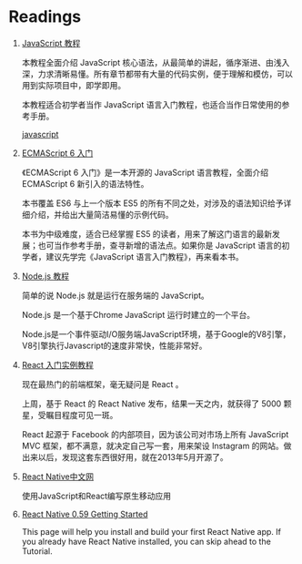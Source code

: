 # Readings

1. [JavaScript 教程](https://wangdoc.com/javascript/index.html)

    本教程全面介绍 JavaScript 核心语法，从最简单的讲起，循序渐进、由浅入深，力求清晰易懂。所有章节都带有大量的代码实例，便于理解和模仿，可以用到实际项目中，即学即用。

    本教程适合初学者当作 JavaScript 语言入门教程，也适合当作日常使用的参考手册。

    [javascript](javascript.md)

2. [ECMAScript 6 入门](http://es6.ruanyifeng.com/)

    《ECMAScript 6 入门》是一本开源的 JavaScript 语言教程，全面介绍 ECMAScript 6 新引入的语法特性。

    本书覆盖 ES6 与上一个版本 ES5 的所有不同之处，对涉及的语法知识给予详细介绍，并给出大量简洁易懂的示例代码。

    本书为中级难度，适合已经掌握 ES5 的读者，用来了解这门语言的最新发展；也可当作参考手册，查寻新增的语法点。如果你是 JavaScript 语言的初学者，建议先学完《JavaScript 语言入门教程》，再来看本书。

3. [Node.js 教程](http://www.runoob.com/nodejs/nodejs-tutorial.html)

    简单的说 Node.js 就是运行在服务端的 JavaScript。

    Node.js 是一个基于Chrome JavaScript 运行时建立的一个平台。

    Node.js是一个事件驱动I/O服务端JavaScript环境，基于Google的V8引擎，V8引擎执行Javascript的速度非常快，性能非常好。

4. [React 入门实例教程](http://www.ruanyifeng.com/blog/2015/03/react.html)

    现在最热门的前端框架，毫无疑问是 React 。

    上周，基于 React 的 React Native 发布，结果一天之内，就获得了 5000 颗星，受瞩目程度可见一斑。

    React 起源于 Facebook 的内部项目，因为该公司对市场上所有 JavaScript MVC 框架，都不满意，就决定自己写一套，用来架设 Instagram 的网站。做出来以后，发现这套东西很好用，就在2013年5月开源了。

5. [React Native中文网](https://reactnative.cn/)

    使用JavaScript和React编写原生移动应用

6. [React Native 0.59 Getting Started](http://facebook.github.io/react-native/docs/getting-started.html)

    This page will help you install and build your first React Native app. If you already have React Native installed, you can skip ahead to the Tutorial.
